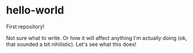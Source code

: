 # hello-world
First repository!

Not sure what to write.  Or how it will affect anything I'm actually doing (ok, that sounded a bit nihilistic). Let's see what this does!
